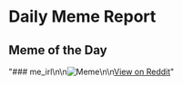 # Daily Meme Report

## Meme of the Day
"### me_irl\n\n![Meme](https://i.redd.it/eln8dxa3tmje1.png)\n\n[View on Reddit](https://redd.it/1irc5gw)"

